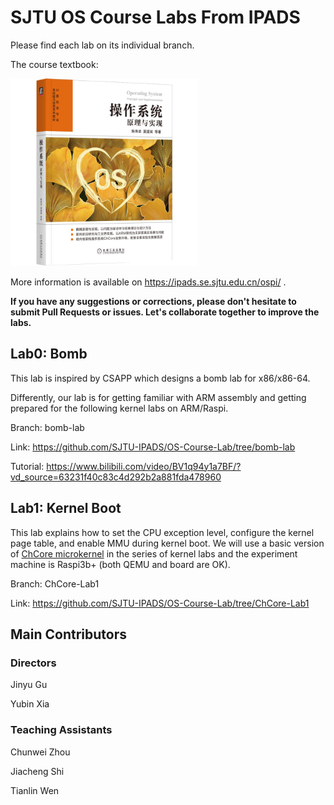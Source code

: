 # SJTU OS Course Labs From IPADS
Please find each lab on its individual branch.

The course textbook:

<img src="os-book.jpeg" alt="The course textbook" style="width:300px;height:300px;">

More information is available on https://ipads.se.sjtu.edu.cn/ospi/ .

**If you have any suggestions or corrections, please don't hesitate to submit Pull Requests or issues. Let's collaborate together to improve the labs.**


## Lab0: Bomb
This lab is inspired by CSAPP which designs a bomb lab for x86/x86-64.

Differently, our lab is for getting familiar with ARM assembly and getting prepared for the following kernel labs on ARM/Raspi.

Branch: bomb-lab

Link: https://github.com/SJTU-IPADS/OS-Course-Lab/tree/bomb-lab

Tutorial: https://www.bilibili.com/video/BV1q94y1a7BF/?vd_source=63231f40c83c4d292b2a881fda478960

## Lab1: Kernel Boot
This lab explains how to set the CPU exception level, configure the kernel page table, and enable MMU during kernel boot.
We will use a basic version of [ChCore microkernel](https://www.usenix.org/conference/atc20/presentation/gu) in the series of kernel labs and the experiment machine is Raspi3b+ (both QEMU and board are OK).

Branch: ChCore-Lab1

Link: https://github.com/SJTU-IPADS/OS-Course-Lab/tree/ChCore-Lab1

## Main Contributors
### Directors
Jinyu Gu

Yubin Xia

### Teaching Assistants
Chunwei Zhou

Jiacheng Shi

Tianlin Wen
